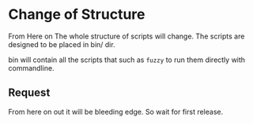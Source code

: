 # Change of Structure

From Here on The whole structure of scripts will change.
The scripts are designed to be placed in bin/ dir.

bin will contain all the scripts that such as `fuzzy` to run them directly with 
commandline.

## Request

From here on out it will be bleeding edge. So wait for first release.
